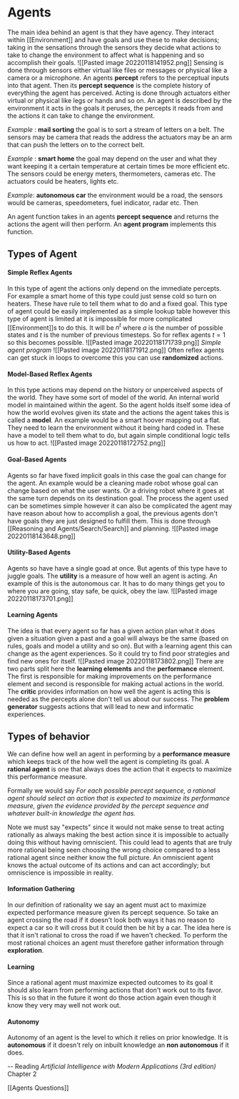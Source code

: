 # Agents
The main idea behind an agent is that they have agency. They interact within [[Environment]] and have goals and use these to make decisions; taking in the sensations through the sensors they decide what actions to take to change the environment to affect what is happening and so accomplish their goals.
![[Pasted image 20220118141952.png]]
Sensing is done through sensors either virtual like files or messages or physical like a camera or a microphone. An agents **percept** refers to the perceptual inputs into that agent. Then its **percept sequence** is the complete history of everything the agent has perceived. Acting is done through actuators either virtual or physical like legs or hands and so on. An agent is described by the environment it acts in the goals it peruses, the percepts it reads from and the actions it can take to change the environment.

*Example* : **mail sorting** the goal is to sort a stream of letters on a belt. The sensors may be camera that reads the address the actuators may be an arm that can push the letters on to the correct belt.

*Example* : **smart home** the goal may depend on the user and what they want keeping it a certain temperature at certain times be more efficient etc. The sensors could be energy meters, thermometers, cameras etc. The actuators could be heaters, lights etc.

*Example*: **autonomous car** the environment would be a road, the sensors would be cameras,  speedometers, fuel indicator, radar etc. Then 

An agent function takes in an agents **percept sequence** and returns the actions the agent will then perform. An **agent program** implements this function. 

## Types of Agent
#### Simple Reflex Agents
In this type of agent the actions only depend on the immediate percepts. For example a smart home of this type could just sense cold so turn on heaters. These have rule to tell them what to do and a fixed goal. This type of agent could be easily implemented as a simple lookup table however this type of agent is limited at it is impossible for more complicated [[Environment]]s to do this. It will be $n^t$ where $a$ is the number of possible states and $t$ is the number of previous timesteps. So for reflex agents $t=1$ so this becomes possible.
![[Pasted image 20220118171739.png]]
*Simple agent program*
![[Pasted image 20220118171912.png]]
Often reflex agents can get stuck in loops to overcome this you can use **randomized** actions.

#### Model-Based Reflex Agents
In this type actions may depend on the history or unperceived aspects of the world. They have some sort of model of the world. An internal world model in maintained within the agent. So the agent holds itself some idea of how the world evolves given its state and the actions the agent takes this is called a **model**. An example would be a smart hoover mapping out a flat. They need to learn the environment without it being hard coded in. These have  a model to tell them what to do, but again simple conditional logic tells us how to act.
![[Pasted image 20220118172752.png]]

#### Goal-Based Agents
Agents so far have fixed implicit goals in this case the goal can change for the agent. An example would be a cleaning made robot whose goal can change based on what the user wants. Or a driving robot where it goes at the same turn depends on its destination goal. The process the agent used can be sometimes simple however it can also be complicated the agent may have reason about how to accomplish a goal, the previous agents don't have goals they are just designed to fulfill them. This is done through [[Reasoning and Agents/Search/Search]] and planning.
![[Pasted image 20220118143648.png]]

#### Utility-Based Agents
Agents so have have a single goad at once. But agents of this type have to juggle goals. The **utility** is a measure of how 
well an agent is acting. An example of this is the autonomous car. It has to do many things get you to where you are going, stay safe, be quick, obey the law.
![[Pasted image 20220118173701.png]]

#### Learning Agents
The idea is that every agent so far has a given action plan what it does given a situation given a past and a goal will always be the same (based on rules, goals and model a utility and so on). But with a learning agent this can change as the agent experiences. So it could try to find poor strategies and find new ones for itself.
![[Pasted image 20220118173802.png]]
There are two parts split here the **learning elements** and the **performance** element. The first is responsible for making improvements on the performance element and second is responsible for making actual actions in the world. The **critic** provides information on how well the agent is acting this is needed as the percepts alone don't tell us about our success. The **problem generator** suggests actions that will lead to new and informatic experiences.

## Types of behavior
We can define how well an agent in performing by a **performance measure** which keeps track of the how well the agent is completing its goal. A **rational agent** is one that always does the action that it expects to maximize this performance measure.

Formally we would say *For each possible percept sequence, a rational agent should select an action that is expected to maximize its performance measure, given the evidence provided by the percept sequence and whatever built-in knowledge the agent has.*

Note we must say "expects" since it would not make sense to treat acting rationally as always making the best action since it is impossible to actually doing this without having omniscient. This could lead to agents that are truly more rational being seen choosing the wrong choice compared to a less rational agent since neither know the full picture.  An omniscient agent knows the actual outcome of its actions and can act accordingly; but omniscience is impossible in reality.

#### Information Gathering
In our definition of rationality we say an agent must act to maximize expected performance measure given its percept sequence. So take an agent crossing the road if it doesn't look both ways it has no reason to expect a car so it will cross but it could then be hit by a car. The idea here is that it isn't rational to cross the road if we haven't checked. To perform the most rational choices an agent must therefore gather information through **exploration**.

#### Learning
Since a rational agent must maximize expected outcomes to its goal it should also learn from performing actions that don't work out to its favor. This is so that in the future it wont do those action again even though it know they very may well not work out.

#### Autonomy
Autonomy of an agent is the level to which it relies on prior knowledge. It is **autonomous** if it doesn't rely on inbuilt knowledge an **non autonomous** if it does.

-- Reading *Artificial Intelligence with Modern Applications (3rd edition)* Chapter 2

[[Agents Questions]]